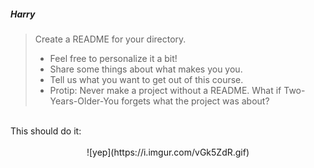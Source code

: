 ##### Harry
>Create a README for your directory.
>
> * Feel free to personalize it a bit!
> * Share some things about what makes you you.
> * Tell us what you want to get out of this course.
> * Protip: Never make a project without a README. What if Two-Years-Older-You forgets what the project was about?

<br>
This should do it:
<br><br>
<center>![yep](https://i.imgur.com/vGk5ZdR.gif)</center>
